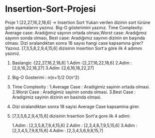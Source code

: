 # Insertion-Sort-Projesi
Proje 1 [22,27,16,2,18,6] -> Insertion Sort  Yukarı verilen dizinin sort türüne göre aşamalarını yazınız. Big-O gösterimini yazınız. Time Complexity: Average case: Aradığımız sayının ortada olması,Worst case: Aradığımız sayının sonda olması, Best case: Aradığımız sayının dizinin en başında olması. Dizi sıralandıktan sonra 18 sayısı hangi case kapsamına girer? Yazınız.   [7,3,5,8,2,9,4,15,6] dizisinin Insertion Sort'a göre ilk 4 adımını yazınız.

1)	Baslangic :[22,27,16,2,18,6]
	1.Adim	  :[2,27,16,22,18,6]
	2.Adim	  :[2,6,16,22,18,27]
	3.Adim	  :[2,6,16,18,22,27]

2)	Big-O Gosterimi : n(n+1)/2 O(n^2)

3)	Time Complexity : 1.Average Case : Aradigimiz sayinin ortada olmasi.
			  2.Worst Case	 : Aradigimiz sayinin sonda olmasi.
			  3.Best Case	 : Aradigimiz sayinin dizinin en basinda olmasi.

4)	Dizi siralandiktan sonra 18 sayisi Average Case kapsamina girer.

5)	[7,3,5,8,2,9,4,15,6] dizisinin Insertion Sort'a gore ilk 4 adimi:

	1.Adim : [2,3,5,8,7,9,4,15,6]
	2.Adim : [2,3,4,8,7,9,5,15,6]
	3.Adim : [2,3,4,5,7,9,8,15,6]
	4.Adim : [2,3,4,5,6,9,8,15,7]
